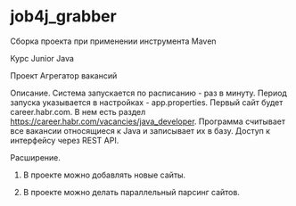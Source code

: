 # job4j_grabber
Сборка проекта при применении инструмента Maven

Курс Junior Java

Проект Агрегатор вакансий 

Описание.
Система запускается по расписанию - раз в минуту.  Период запуска указывается в настройках - app.properties.
Первый сайт будет career.habr.com. В нем есть раздел https://career.habr.com/vacancies/java_developer. 
Программа считывает все вакансии относящиеся к Java и записывает их в базу.
Доступ к интерфейсу через REST API.

Расширение.

1. В проекте можно добавлять новые сайты.

2. В проекте можно делать параллельный парсинг сайтов.
